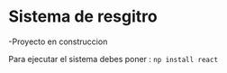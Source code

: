 <h1>Sistema de resgitro</h1>

-Proyecto en construccion

Para ejecutar el sistema debes poner :
```np install react ```
